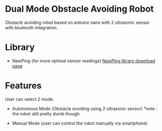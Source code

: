 # Dual Mode Obstacle Avoiding Robot
Obstacle avoiding robot based on arduino nano with 2 ultrasonic sensor
with bluetooth integration.

# Library
- NewPing (for more optimal sensor readings)
<a href="https://bitbucket.org/teckel12/arduino-new-ping/downloads/">NewPing library download page</a>

# Features
User can select 2 mode.

- Autonomous Mode (Obstacle avoiding using 2 ultrasonic sensor)
*note : the robot still pretty dumb though.

- Manual Mode (user can control the robot manually via smartphone)


